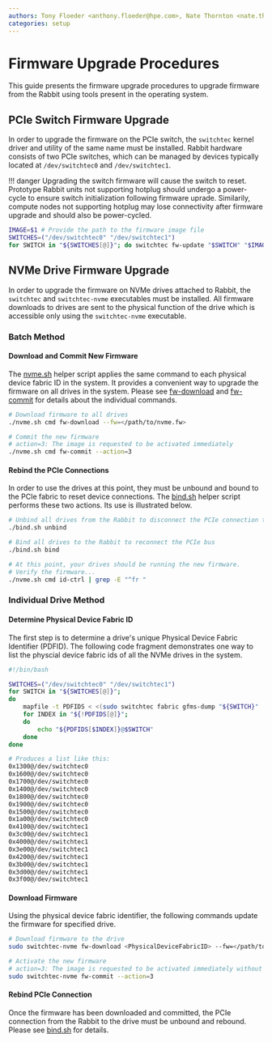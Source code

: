 ```yaml
---
authors: Tony Floeder <anthony.floeder@hpe.com>, Nate Thornton <nate.thornton@hpe.com>
categories: setup
---
```


# Firmware Upgrade Procedures

This guide presents the firmware upgrade procedures to upgrade firmware from the Rabbit using tools present in the operating system.

## PCIe Switch Firmware Upgrade

In order to upgrade the firmware on the PCIe switch, the `switchtec` kernel driver and utility of the same name must be installed. Rabbit hardware consists of two PCIe switches, which can be managed by devices typically located at `/dev/switchtec0` and `/dev/switchtec1`.

!!! danger
    Upgrading the switch firmware will cause the switch to reset. Prototype Rabbit units not supporting hotplug should undergo a power-cycle to ensure switch initialization following firmware uprade. Similarily, compute nodes not supporting hotplug may lose connectivity after firmware upgrade and should also be power-cycled.

```bash
IMAGE=$1 # Provide the path to the firmware image file
SWITCHES=("/dev/switchtec0" "/dev/switchtec1")
for SWITCH in "${SWITCHES[@]}"; do switchtec fw-update "$SWITCH" "$IMAGE" --yes; done
```

## NVMe Drive Firmware Upgrade

In order to upgrade the firmware on NVMe drives attached to Rabbit, the `switchtec` and `switchtec-nvme` executables must be installed. All firmware downloads to drives are sent to the physical function of the drive which is accessible only using the `switchtec-nvme` executable.

### Batch Method

#### Download and Commit New Firmware

The [nvme.sh](https://github.com/NearNodeFlash/nnf-ec/blob/master/tools/nvme.sh) helper script applies the same command to each physical device fabric ID in the system. It provides a convenient way to upgrade the firmware on all drives in the system. Please see [fw-download](https://www.mankier.com/1/nvme-fw-download) and [fw-commit](https://www.mankier.com/1/nvme-fw-commit) for details about the individual commands.

```bash
# Download firmware to all drives
./nvme.sh cmd fw-download --fw=</path/to/nvme.fw>

# Commit the new firmware
# action=3: The image is requested to be activated immediately
./nvme.sh cmd fw-commit --action=3
```

#### Rebind the PCIe Connections

In order to use the drives at this point, they must be unbound and bound to the PCIe fabric to reset device connections. The [bind.sh](https://github.com/NearNodeFlash/nnf-ec/blob/master/tools/bind.sh) helper script performs these two actions. Its use is illustrated below.

```bash
# Unbind all drives from the Rabbit to disconnect the PCIe connection to the drives
./bind.sh unbind

# Bind all drives to the Rabbit to reconnect the PCIe bus
./bind.sh bind

# At this point, your drives should be running the new firmware.
# Verify the firmware...
./nvme.sh cmd id-ctrl | grep -E "^fr "
```

### Individual Drive Method

#### Determine Physical Device Fabric ID

The first step is to determine a drive's unique Physical Device Fabric Identifier (PDFID). The following code fragment demonstrates one way to list the physcial device fabric ids of all the NVMe drives in the system.

```bash
#!/bin/bash

SWITCHES=("/dev/switchtec0" "/dev/switchtec1")
for SWITCH in "${SWITCHES[@]}";
do
    mapfile -t PDFIDS < <(sudo switchtec fabric gfms-dump "${SWITCH}" | grep "Function 0 " -A1 | grep PDFID | awk '{print $2}')
    for INDEX in "${!PDFIDS[@]}";
    do
        echo "${PDFIDS[$INDEX]}@$SWITCH"
    done
done
```

```bash
# Produces a list like this:
0x1300@/dev/switchtec0
0x1600@/dev/switchtec0
0x1700@/dev/switchtec0
0x1400@/dev/switchtec0
0x1800@/dev/switchtec0
0x1900@/dev/switchtec0
0x1500@/dev/switchtec0
0x1a00@/dev/switchtec0
0x4100@/dev/switchtec1
0x3c00@/dev/switchtec1
0x4000@/dev/switchtec1
0x3e00@/dev/switchtec1
0x4200@/dev/switchtec1
0x3b00@/dev/switchtec1
0x3d00@/dev/switchtec1
0x3f00@/dev/switchtec1
```

#### Download Firmware

Using the physical device fabric identifier, the following commands update the firmware for specified drive.

```bash
# Download firmware to the drive
sudo switchtec-nvme fw-download <PhysicalDeviceFabricID> --fw=</path/to/nvme.fw>

# Activate the new firmware
# action=3: The image is requested to be activated immediately without reset.
sudo switchtec-nvme fw-commit --action=3
```

#### Rebind PCIe Connection

Once the firmware has been downloaded and committed, the PCIe connection from the Rabbit to the drive must be unbound and rebound. Please see [bind.sh](https://github.com/NearNodeFlash/nnf-ec/blob/master/tools/bind.sh) for details.
